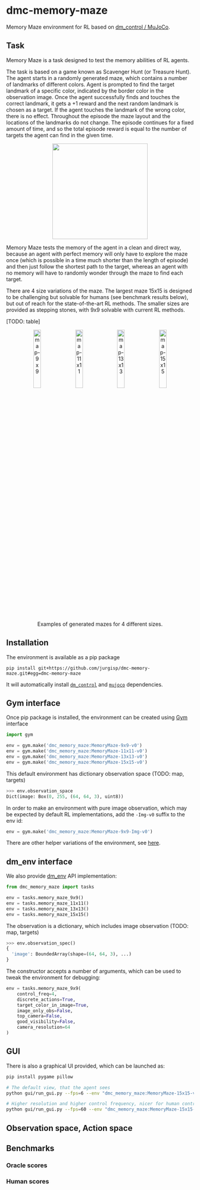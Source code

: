 # dmc-memory-maze

Memory Maze environment for RL based on [dm_control / MuJoCo](https://github.com/deepmind/dm_control).

## Task

Memory Maze is a task designed to test the memory abilities of RL agents.

The task is based on a game known as Scavenger Hunt (or Treasure Hunt). The agent starts in a randomly generated maze, which contains a number of landmarks of different colors. Agent is prompted to find the target landmark of a specific color, indicated by the border color in the observation image. Once the agent successfully finds and touches the correct landmark, it gets a +1 reward and the next random landmark is chosen as a target. If the agent touches the landmark of the wrong color, there is no effect. Throughout the episode the maze layout and the locations of the landmarks do not change. The episode continues for a fixed amount of time, and so the total episode reward is equal to the number of targets the agent can find in the given time. 

<p align="center">
    <img width="256" src="https://user-images.githubusercontent.com/3135115/177040240-847f0f0d-b20b-4652-83c3-a486f6f22c22.gif">
</p>

Memory Maze tests the memory of the agent in a clean and direct way, because an agent with perfect memory will only have to explore the maze once (which is possible in a time much shorter than the length of episode) and then just follow the shortest path to the target, whereas an agent with no memory will have to randomly wonder through the maze to find each target.

There are 4 size variations of the maze. The largest maze 15x15 is designed to be challenging but solvable for humans (see benchmark results below), but out of reach for the state-of-the-art RL methods. The smaller sizes are provided as stepping stones, with 9x9 solvable with current RL methods.

[TODO: table]


<p align="center">
    <img width="20%" alt="map-9x9" src="https://user-images.githubusercontent.com/3135115/177040204-fbf3b558-d063-49d3-9973-ae113137782f.png">
    &nbsp;
    <img width="20%" alt="map-11x11" src="https://user-images.githubusercontent.com/3135115/177040184-16ccb614-b897-44db-ab2c-7ae66e14c007.png">
    &nbsp;
    <img width="20%" alt="map-13x13" src="https://user-images.githubusercontent.com/3135115/177040164-d3edb11f-de6a-4c17-bce2-38e539639f40.png">
    &nbsp;
    <img width="20%" alt="map-15x15" src="https://user-images.githubusercontent.com/3135115/177040126-b9a0f861-b15b-492c-9216-89502e8f8ae9.png">
    <br/>
    Examples of generated mazes for 4 different sizes.
</p>

## Installation

The environment is available as a pip package
```
pip install git+https://github.com/jurgisp/dmc-memory-maze.git#egg=dmc-memory-maze
```
It will automatically install [`dm_control`](https://github.com/deepmind/dm_control) and [`mujoco`](https://github.com/deepmind/mujoco) dependencies.

## Gym interface

Once pip package is installed, the environment can be created using [Gym](https://github.com/openai/gym) interface

```python
import gym

env = gym.make('dmc_memory_maze:MemoryMaze-9x9-v0')
env = gym.make('dmc_memory_maze:MemoryMaze-11x11-v0')
env = gym.make('dmc_memory_maze:MemoryMaze-13x13-v0')
env = gym.make('dmc_memory_maze:MemoryMaze-15x15-v0')
```

This default environment has dictionary observation space (TODO: map, targets)
```python
>>> env.observation_space
Dict(image: Box(0, 255, (64, 64, 3), uint8))
```

In order to make an environment with pure image observation, which may be expected by default RL implementations, add the `-Img-v0` suffix to the env id:
```python
env = gym.make('dmc_memory_maze:MemoryMaze-9x9-Img-v0')
```

There are other helper variations of the environment, see [here](dmc_memory_maze/__init__.py).

## dm_env interface

We also provide [dm_env](https://github.com/deepmind/dm_env) API implementation:

```python
from dmc_memory_maze import tasks

env = tasks.memory_maze_9x9()
env = tasks.memory_maze_11x11()
env = tasks.memory_maze_13x13()
env = tasks.memory_maze_15x15()
```

The observation is a dictionary, which includes image observation (TODO: map, targets)
```python
>>> env.observation_spec()
{
  'image': BoundedArray(shape=(64, 64, 3), ...)
}
```

The constructor accepts a number of arguments, which can be used to tweak the environment for debugging:
```python
env = tasks.memory_maze_9x9(
    control_freq=4,
    discrete_actions=True,
    target_color_in_image=True,
    image_only_obs=False,
    top_camera=False,
    good_visibility=False,
    camera_resolution=64
)
```

## GUI

There is also a graphical UI provided, which can be launched as:

```bash
pip install pygame pillow

# The default view, that the agent sees
python gui/run_gui.py --fps=6 --env "dmc_memory_maze:MemoryMaze-15x15-v0"

# Higher resolution and higher control frequency, nicer for human control
python gui/run_gui.py --fps=60 --env "dmc_memory_maze:MemoryMaze-15x15-HiFreq-HD-v0"
```

## Observation space, Action space

## Benchmarks

### Oracle scores

### Human scores
